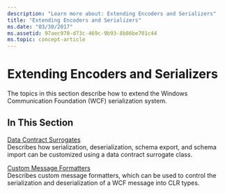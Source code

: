 ```yaml
---
description: "Learn more about: Extending Encoders and Serializers"
title: "Extending Encoders and Serializers"
ms.date: "03/30/2017"
ms.assetid: 97aec970-d73c-469c-9b93-8b86be701c44
ms.topic: concept-article
---
```

# Extending Encoders and Serializers

The topics in this section describe how to extend the Windows Communication Foundation (WCF) serialization system.  
  
## In This Section  

 [Data Contract Surrogates](data-contract-surrogates.md)  
 Describes how serialization, deserialization, schema export, and schema import can be customized using a data contract surrogate class.  
  
 [Custom Message Formatters](custom-message-formatters.md)  
 Describes custom message formatters, which can be used to control the serialization and deserialization of a WCF message into CLR types.
